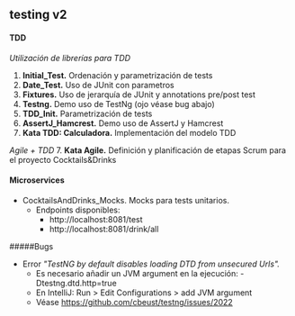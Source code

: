 

## testing v2

#### TDD

<i>Utilización de librerías para TDD</i>
1. <b>Initial_Test.</b> Ordenación y parametrización de tests
2. <b>Date_Test.</b> Uso de JUnit con parametros
3. <b>Fixtures.</b> Uso de jerarquía de JUnit y annotations pre/post test
4. <b>Testng.</b> Demo uso de TestNg (ojo véase bug abajo)
5. <b>TDD_Init.</b> Parametrización de tests
6. <b>AssertJ_Hamcrest.</b> Demo uso de AssertJ y Hamcrest
7. <b>Kata TDD: Calculadora.</b> Implementación del modelo TDD

<i>Agile + TDD</i>
7. <b>Kata Agile.</b> Definición y planificación de etapas Scrum para el proyecto Cocktails&Drinks

#### Microservices

- CocktailsAndDrinks_Mocks. Mocks para tests unitarios. 
    - Endpoints disponibles:
        - http://localhost:8081/test
        - http://localhost:8081/drink/all


#####Bugs

- Error <i>"TestNG by default disables loading DTD from unsecured Urls".</i>
    - Es necesario añadir un JVM argument en la ejecución: -Dtestng.dtd.http=true
    - En IntelliJ: Run > Edit Configurations > add JVM argument
    - Véase https://github.com/cbeust/testng/issues/2022

